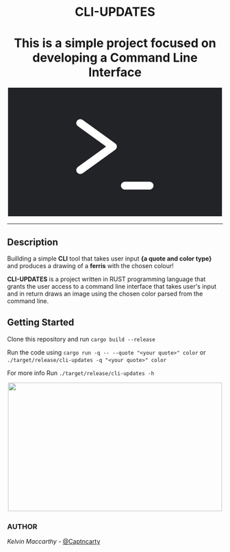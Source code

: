 <h1 align="center">CLI-UPDATES</h1>


<h1 align="center">This is a simple project focused on developing a Command Line Interface</h1>
<p align ="center">
    <img width="500" height="300" src="src/img/cli.jpg">
</p>

---------
## Description    

Buillding a simple **CLI** tool that takes user input **{a quote and color type}** and produces a drawing of a **ferris** with the chosen colour!

**CLI-UPDATES** is a project written in RUST programming language that grants the user access to a command line interface that takes user's input and in return draws an image using the chosen color parsed from the command line.

## Getting Started

Clone this repository and run `cargo build --release`

Run the code using `cargo run -q -- --quote "<your quote>" color`
or
`./target/release/cli-updates -q "<your quote>" color`

For more info Run `./target/release/cli-updates -h`

<p align ="center">
    <img width="500" height="300" src="src/img/examples.png">
</p>

### AUTHOR
*Kelvin Maccarthy* - [@Captncarty](https://github.com/Captncarty)
